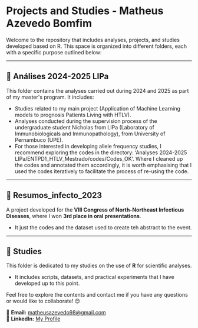 # Projects and Studies - Matheus Azevedo Bomfim

Welcome to the repository that includes analyses, projects, and studies developed based on R. This space is organized into different folders, each with a specific purpose outlined below:

---

## 📂 **Análises 2024-2025 LIPa**
This folder contains the analyses carried out during 2024 and 2025 as part of my master's program. It includes:
- Studies related to my main project (Application of Machine Learning models to prognosis Patients Living with HTLV).
- Analyses conducted during the supervision process of the undergraduate student Nicholas from LIPa (Laboratory of Immunobiologicals and Immunopathology), from University of Pernambuco (UPE).
- For those interested in developing allele frequency studies, I recommend exploring the codes in the directory: ‘Analyses 2024-2025 LIPa/ENTPD1_HTLV_Mestrado/codes/Codes_OK’.
Where I cleaned up the codes and annotated them accordingly, it is worth emphasising that I used the codes iteratively to facilitate the process of re-using the code.

---

## 📂 **Resumos_infecto_2023**
A project developed for the **VIII Congress of North-Northeast Infectious Diseases**, where I won **3rd place in oral presentations**.
- It just the codes and the dataset used to create teh abstract to the event.

---

## 📂 **Studies**
This folder is dedicated to my studies on the use of **R** for scientific analyses.
- It includes scripts, datasets, and practical experiments that I have developed up to this point.

Feel free to explore the contents and contact me if you have any questions or would like to collaborate! 😊

📧 **Email:** matheusazevedo98@gmail.com  
🔗 **LinkedIn:** [My Profile](https://www.linkedin.com/in/matheus-azevedo-bomfim/)  
